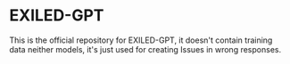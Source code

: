 # EXILED-GPT
This is the official repository for EXILED-GPT, it doesn't contain training data neither models, it's just used for creating Issues in wrong responses.
